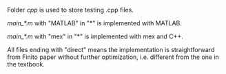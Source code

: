 Folder _cpp_ is used to store testing .cpp files.

_main\_*.m_ with "MATLAB" in "*" is implemented with MATLAB.

_main\_*.m_ with "mex" in "*" is implemented with mex and C++.

All files ending with "direct" means the implementation is straightforward from Finito paper without further optimization, i.e. different from the one in the textbook.
